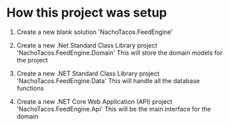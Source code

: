 # How this project was setup
1. Create a new blank solution 'NachoTacos.FeedEngine'

2. Create a new .Net Standard Class Library project 'NachoTacos.FeedEngine.Domain'
This will store the domain models for the project

3. Create a new .NET Standard Class Library project 'NachoTacos.FeedEngine.Data'
This will handle all the database functions

4. Create a new .NET Core Web Application (API) project 'NachoTacos.FeedEngine.Api'
This will be the main interface for the domain

